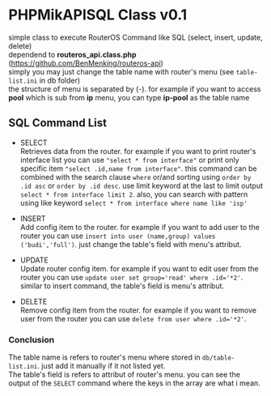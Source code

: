 # PHPMikAPISQL Class v0.1
 
simple class to execute RouterOS Command like SQL (select, insert, update, delete)  
dependend to **routeros_api.class.php** (https://github.com/BenMenking/routeros-api)  
simply you may just change the table name with router's menu (see ``table-list.ini`` in db folder)  
the structure of menu is separated by (-). for example if you want to access **pool** which is sub from **ip** menu, you can type **ip-pool** as the table name   

## SQL Command List

* SELECT  
Retrieves data from the router. for example if you want to print router's interface list you can use ``"select * from interface"`` or print only specific item ``"select .id,name from interface"``. this command can be combined with the search clause ``where`` or/and sorting using ``order by .id asc`` or ``order by .id desc``. use limit keyword at the last to limit output ``select * from interface limit 2``. also, you can search with pattern using like keyword ``select * from interface where name like 'isp'``

* INSERT  
Add config item to the router. for example if you want to add user to the router you can use ``insert into user (name,group) values ('budi','full')``. just change the table's field with menu's attribut.     
  
* UPDATE  
Update router config item. for example if you want to edit user from the router you can use ``update user set group='read' where .id='*2'``. similar to insert command, the table's field is menu's attribut. 

* DELETE  
Remove config item from the router. for example if you want to remove user from the router you can use ``delete from user where .id='*2'``.  

### Conclusion  
The table name is refers to router's menu where stored in ``db/table-list.ini``. just add it manually if it not listed yet.  
The table's field is refers to attribut of router's menu. you can see the output of the ``SELECT`` command where the keys in the array are what i mean.  
 